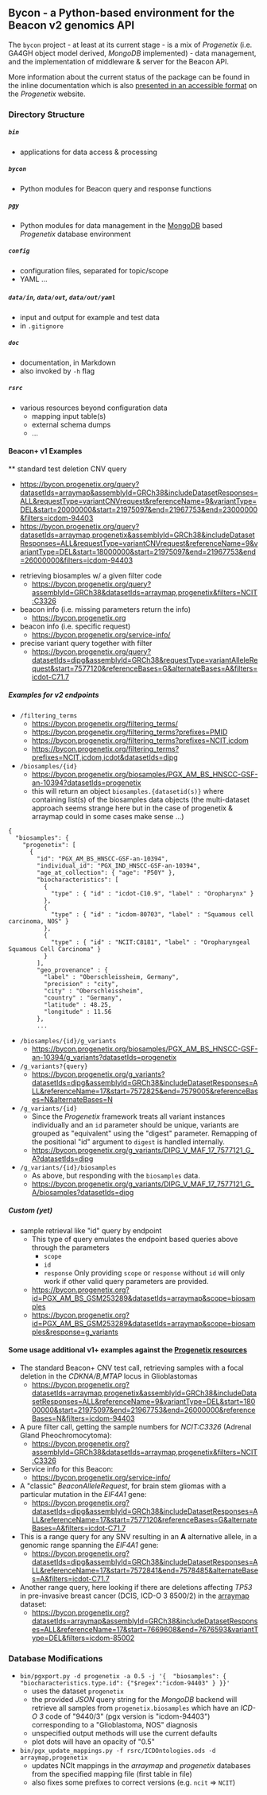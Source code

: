 ## Bycon - a Python-based environment for the Beacon v2 genomics API

The `bycon` project - at least at its current stage - is a mix of _Progenetix_ (i.e. GA4GH object model derived, _MongoDB_ implemented) - data management, and the implementation of middleware & server for the Beacon API.

More information about the current status of the package can be found in the inline
documentation which is also [presented in an accessible format](https://info.progenetix.org/tags/Beacon.html) on the _Progenetix_
website.

### Directory Structure

##### `bin`

* applications for data access & processing

##### `bycon`

* Python modules for Beacon query and response functions

##### `pgy`

* Python modules for data management in the [MongoDB](http://mongodb.org) based
_Progenetix_ database environment

##### `config`

* configuration files, separated for topic/scope
* YAML ...

##### `data/in`, `data/out`, `data/out/yaml`

* input and output for example and test data
* in `.gitignore`

##### `doc`

* documentation, in Markdown
* also invoked by `-h` flag

##### `rsrc`

* various resources beyond configuration data
    - mapping input table(s)
    - external schema dumps
    - ...

#### Beacon+ v1 Examples

** standard test deletion CNV query
  - <https://bycon.progenetix.org/query?datasetIds=arraymap&assemblyId=GRCh38&includeDatasetResponses=ALL&requestType=variantCNVrequest&referenceName=9&variantType=DEL&start=20000000&start=21975097&end=21967753&end=23000000&filters=icdom-94403>
  - <https://bycon.progenetix.org/query?datasetIds=arraymap,progenetix&assemblyId=GRCh38&includeDatasetResponses=ALL&requestType=variantCNVrequest&referenceName=9&variantType=DEL&start=18000000&start=21975097&end=21967753&end=26000000&filters=icdom-94403>
* retrieving biosamples w/ a given filter code
  - <https://bycon.progenetix.org/query?assemblyId=GRCh38&datasetIds=arraymap,progenetix&filters=NCIT:C3326>
* beacon info (i.e. missing parameters return the info)
  - <https://bycon.progenetix.org>
* beacon info (i.e. specific request)
  - <https://bycon.progenetix.org/service-info/>
* precise variant query together with filter
  - <https://bycon.progenetix.org/query?datasetIds=dipg&assemblyId=GRCh38&requestType=variantAlleleRequest&start=7577120&referenceBases=G&alternateBases=A&filters=icdot-C71.7>

##### Examples for v2 endpoints

* `/filtering_terms`
  - <https://bycon.progenetix.org/filtering_terms/>
  - <https://bycon.progenetix.org/filtering_terms?prefixes=PMID>
  - <https://bycon.progenetix.org/filtering_terms?prefixes=NCIT,icdom>
  - <https://bycon.progenetix.org/filtering_terms?prefixes=NCIT,icdom,icdot&datasetIds=dipg>
* `/biosamples/{id}`
  - <https://bycon.progenetix.org/biosamples/PGX_AM_BS_HNSCC-GSF-an-10394?datasetIds=progenetix>
  - this will return an object `biosamples.{datasetid(s)}` where containing list(s) of
  the biosamples data objects (the multi-dataset approach seems strange here but
  in the case of progenetix & arraymap could in some cases make sense ...)

```
{
  "biosamples": {
    "progenetix": [
      {
        "id": "PGX_AM_BS_HNSCC-GSF-an-10394",
        "individual_id": "PGX_IND_HNSCC-GSF-an-10394",
        "age_at_collection": { "age": "P50Y" },
        "biocharacteristics": [
          {
            "type" : { "id" : "icdot-C10.9", "label" : "Oropharynx" }
          },
          {
            "type" : { "id" : "icdom-80703", "label" : "Squamous cell carcinoma, NOS" }
          },
          {
            "type" : { "id" : "NCIT:C8181", "label" : "Oropharyngeal Squamous Cell Carcinoma" }
          }
        ],
        "geo_provenance" : {
          "label" : "Oberschleissheim, Germany",
          "precision" : "city",
          "city" : "Oberschleissheim",
          "country" : "Germany",
          "latitude" : 48.25,
          "longitude" : 11.56
        },
        ...
```
* `/biosamples/{id}/g_variants`
  - <https://bycon.progenetix.org/biosamples/PGX_AM_BS_HNSCC-GSF-an-10394/g_variants?datasetIds=progenetix>
* `/g_variants?{query}`  
  - <https://bycon.progenetix.org/g_variants?datasetIds=dipg&assemblyId=GRCh38&includeDatasetResponses=ALL&referenceName=17&start=7572825&end=7579005&referenceBases=N&alternateBases=N>
* `/g_variants/{id}`    
  - Since the _Progenetix_ framework treats all variant instances individually
  and an `id` parameter should be unique, variants are grouped as "equivalent"
  using the "digest" parameter. Remapping of the positional "id" argument to `digest`
  is handled internally.
  - <https://bycon.progenetix.org/g_variants/DIPG_V_MAF_17_7577121_G_A?datasetIds=dipg>
* `/g_variants/{id}/biosamples`
  - As above, but responding with the `biosamples` data.
  - <https://bycon.progenetix.org/g_variants/DIPG_V_MAF_17_7577121_G_A/biosamples?datasetIds=dipg>


##### Custom (yet)

* sample retrieval like "id" query by endpoint
  - This type of query emulates the endpoint based queries above through the parameters
    * `scope`
    * `id`
    * `response`
    Only providing `scope` or `response` without `id` will only work if other valid
    query parameters are provided.
  - <https://bycon.progenetix.org?id=PGX_AM_BS_GSM253289&datasetIds=arraymap&scope=biosamples>
  - <https://bycon.progenetix.org?id=PGX_AM_BS_GSM253289&datasetIds=arraymap&scope=biosamples&response=g_variants>


#### Some usage additional v1+ examples against the [Progenetix resources](http://progenetix.org)

* The standard Beacon+ CNV test call, retrieving samples with a focal deletion in the _CDKNA/B,MTAP_ locus in Glioblastomas
    - https://bycon.progenetix.org?datasetIds=arraymap,progenetix&assemblyId=GRCh38&includeDatasetResponses=ALL&referenceName=9&variantType=DEL&start=18000000&start=21975097&end=21967753&end=26000000&referenceBases=N&filters=icdom-94403
* A pure filter call, getting the sample numbers for _NCIT:C3326_ (Adrenal Gland Pheochromocytoma):
    - https://bycon.progenetix.org?assemblyId=GRCh38&datasetIds=arraymap,progenetix&filters=NCIT:C3326
* Service info for this Beacon:
    - https://bycon.progenetix.org/service-info/
* A "classic" _BeaconAlleleRequest_, for brain stem gliomas with a particular mutation in the _EIF4A1_ gene:
    - https://bycon.progenetix.org?datasetIds=dipg&assemblyId=GRCh38&includeDatasetResponses=ALL&referenceName=17&start=7577120&referenceBases=G&alternateBases=A&filters=icdot-C71.7
* This is a range query for any SNV resulting in an **A** alternative allele, in a genomic range spanning the _EIF4A1_ gene:
    - https://bycon.progenetix.org?datasetIds=dipg&assemblyId=GRCh38&includeDatasetResponses=ALL&referenceName=17&start=7572841&end=7578485&alternateBases=A&filters=icdot-C71.7
* Another range query, here looking if there are deletions affecting _TP53_ in pre-invasive breast cancer (DCIS, ICD-O 3 8500/2) in the [arraymap](http://arraymap.org) dataset:
    - https://bycon.progenetix.org?datasetIds=arraymap&assemblyId=GRCh38&includeDatasetResponses=ALL&referenceName=17&start=7669608&end=7676593&variantType=DEL&filters=icdom-85002

### Database Modifications

* `bin/pgxport.py -d progenetix -a 0.5 -j '{ 
        "biosamples": { "biocharacteristics.type.id": {"$regex":"icdom-94403" } }}'`
    - uses the dataset `progenetix`
    - the provided _JSON_ query string for the _MongoDB_ backend will retrieve
    all samples from `progenetix.biosamples` which have an _ICD-O 3_ code of
    "9440/3" (pgx version is "icdom-94403") corresponding to a "Glioblastoma,
    NOS" diagnosis
    - unspecified output methods will use the current defaults
    - plot dots will have an opacity of "0.5"
* `bin/pgx_update_mappings.py -f rsrc/ICDOntologies.ods -d arraymap,progenetix`
    - updates NCIt mappings in the _arraymap_ and _progenetix_ databases
    from the specified mapping file (first table in file)
    - also fixes some prefixes to correct versions (e.g. `ncit` => `NCIT`)
